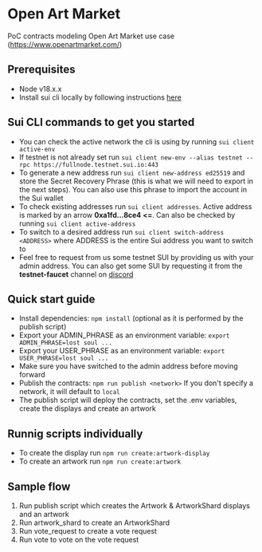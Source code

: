 # Open Art Market
PoC contracts modeling Open Art Market use case (https://www.openartmarket.com/)

## Prerequisites
- Node v18.x.x
- Install sui cli locally by following instructions [here](https://docs.sui.io/build/install)

## Sui CLI commands to get you started
- You can check the active network the cli is using by running `sui client active-env`
- If testnet is not already set run `sui client new-env --alias testnet --rpc https://fullnode.testnet.sui.io:443`
- To generate a new address run `sui client new-address ed25519` and store the Secret Recovery Phrase (this is what we will need to export in the next steps). You can also use this phrase to import the account in the Sui wallet
- To check existing addresses run `sui client addresses`. Active address is marked by an arrow **0xa1fd...8ce4 <=**. Can also be checked by running `sui client active-address`
- To switch to a desired address run `sui client switch-address <ADDRESS>` where ADDRESS is the entire Sui address you want to switch to
- Feel free to request from us some testnet SUI by providing us with your admin address. You can also get some SUI by requesting it from the **testnet-faucet** channel on [discord](https://discord.gg/sui)

## Quick start guide
- Install dependencies: `npm install` (optional as it is performed by the publish script)
- Export your ADMIN_PHRASE as an environment variable: `export ADMIN_PHRASE=lost soul ...`
- Export your USER_PHRASE as an environment variable: `export USER_PHRASE=lost soul ...`
- Make sure you have switched to the admin address before moving forward
- Publish the contracts: `npm run publish <network>` If you don't specify a network, it will default to `local` 
- The publish script will deploy the contracts, set the .env variables, create the displays and create an artwork

## Runnig scripts individually
- To create the display run `npm run create:artwork-display`
- To create an artwork run `npm run create:artwork`

## Sample flow
1. Run publish script which creates the Artwork & ArtworkShard displays and an artwork
1. Run artwork_shard to create an ArtworkShard
1. Run vote_request to create a vote request
1. Run vote to vote on the vote request